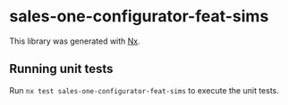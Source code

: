 # sales-one-configurator-feat-sims

This library was generated with [Nx](https://nx.dev).

## Running unit tests

Run `nx test sales-one-configurator-feat-sims` to execute the unit tests.
